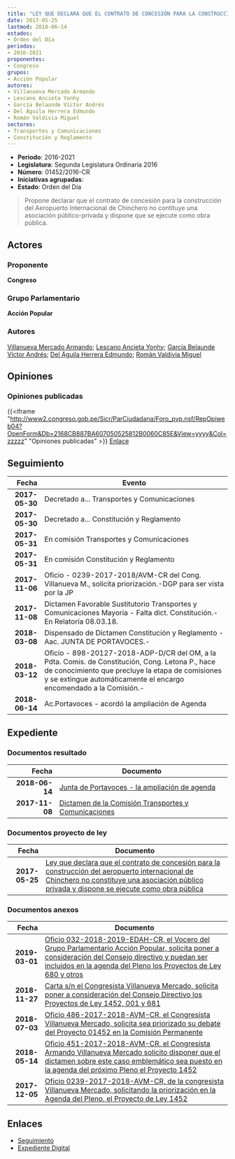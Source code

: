 ```yaml
---
title: "LEY QUE DECLARA QUE EL CONTRATO DE CONCESIÓN PARA LA CONSTRUCCIÓN DEL AEROPUERTO INTERNACIONAL DE CHINCHERO NO CONSTITUYE UNA ASOCIACIÓN PÚBLICO PRIVADA Y DISPONE SE EJECUTE COMO OBRA PÚBLICA"
date: 2017-05-25
lastmod: 2018-06-14
estados:
- Orden del Día
periodos:
- 2016-2021
proponentes:
- Congreso
grupos:
- Acción Popular
autores:
- Villanueva Mercado Armando
- Lescano Ancieta Yonhy
- García Belaunde Víctor Andrés
- Del Águila Herrera Edmundo
- Román Valdivia Miguel
sectores:
- Transportes y Comunicaciones
- Constitución y Reglamento
---
```

- **Periodo**: 2016-2021
- **Legislatura**: Segunda Legislatura Ordinaria 2016
- **Número**: 01452/2016-CR
- **Iniciativas agrupadas**: 
- **Estado**: Orden del Día

> Propone declarar que el contrato de concesión para la construcción del Aeropuerto Internacional de Chinchero no contituye una asociación público-privada y dispone que se ejecute como obra pública.


## Actores

### Proponente

**Congreso**

### Grupo Parlamentario

**Acción Popular**

### Autores

[Villanueva Mercado Armando](mailto:mailto:avillanuevam@congreso.gob.pe); [Lescano Ancieta Yonhy](mailto:mailto:ylescano@congreso.gob.pe); [García Belaunde Víctor Andrés](mailto:mailto:vgarciabelaunde@congreso.gob.pe); [Del Águila Herrera Edmundo](mailto:mailto:edelaguila@congreso.gob.pe); [Román Valdivia Miguel](mailto:mailto:mroman@congreso.gob.pe)

## Opiniones

### Opiniones publicadas

{{<iframe "http://www2.congreso.gob.pe/Sicr/ParCiudadana/Foro_pvp.nsf/RepOpiweb04?OpenForm&Db=2168CB887BA607050525812B0060C85E&View=yyyy&Col=zzzzz" "Opiniones publicadas" >}}
[Enlace](http://www2.congreso.gob.pe/Sicr/ParCiudadana/Foro_pvp.nsf/RepOpiweb04?OpenForm&Db=2168CB887BA607050525812B0060C85E&View=yyyy&Col=zzzzz)


## Seguimiento

| Fecha | Evento |
|------:|--------|
| **2017-05-30** | Decretado a... Transportes y Comunicaciones |
| **2017-05-30** | Decretado a... Constitución y Reglamento |
| **2017-05-31** | En comisión Transportes y Comunicaciones |
| **2017-05-31** | En comisión Constitución y Reglamento |
| **2017-11-06** | Oficio - 0239-2017-2018/AVM-CR del Cong. Villanueva M., solicita priorización.-DGP para ser vista por la JP |
| **2017-11-08** | Dictamen Favorable Sustitutorio Transportes y Comunicaciones Mayoria - Falta dict. Constitución.-En Relatoría 08.03.18. |
| **2018-03-08** | Dispensado de Dictamen Constitución y Reglamento - Aac. JUNTA DE PORTAVOCES.- |
| **2018-03-12** | Oficio - 898-20127-2018-ADP-D/CR del OM, a la Pdta. Comis. de Constitución, Cong. Letona P., hace de conocimiento que precluye la etapa de comisiones y se extingue automáticamente el encargo encomendado a la Comisión.- |
| **2018-06-14** | Ac.Portavoces - acordó la ampliación de Agenda |

## Expediente

### Documentos resultado

| Fecha | Documento |
|------:|-----------|
| **2018-06-14** | [Junta de Portavoces - la ampliación de agenda](http://www.leyes.congreso.gob.pe/Documentos/2016_2021/Acuerdos/Junta_Portavoces/AJP0145220180614.pdf) |
| **2017-11-08** | [Dictamen de la Comisión Transportes y Comunicaciones](http://www.leyes.congreso.gob.pe/Documentos/2016_2021/Dictamenes/Proyectos_de_Ley/01452DC23MAY20171108.PDF) |

### Documentos proyecto de ley

| Fecha | Documento |
|------:|-----------|
| **2017-05-25** | [Ley que declara que el contrato de concesión para la construcción del aeropuerto internacional de Chinchero no constituye una asociación público privada y dispone se ejecute como obra pública](http://www.leyes.congreso.gob.pe/Documentos/2016_2021/Proyectos_de_Ley_y_de_Resoluciones_Legislativas/PL0145220170525..PDF) |

### Documentos anexos

| Fecha | Documento |
|------:|-----------|
| **2019-03-01** | [Oficio 032-2018-2019-EDAH-CR, el Vocero del Grupo Parlamentario Acción Popular, solicita poner a consideración del Consejo directivo y puedan ser incluidos en la agenda del Pleno los Proyectos de Ley 680 y otros](http://www.leyes.congreso.gob.pe/Documentos/2016_2021/Oficios/Grupos_Parlamentarios/OFICIO-032-2018-2019-EDAH-CR.pdf) |
| **2018-11-27** | [Carta s/n el Congresista Villanueva Mercado, solicita poner a consideración del Consejo Directivo los Proyectos de Ley 1452, 001 y 681](http://www.leyes.congreso.gob.pe/Documentos/2016_2021/Oficios/Congresistas/CARTA-S-N-AVM-20181127.pdf) |
| **2018-07-03** | [Oficio 486-2017-2018-AVM-CR, el Congresista Villanueva Mercado, solicita sea priorizado su debate del Proyecto 01452 en la Comisión Permanente](http://www.leyes.congreso.gob.pe/Documentos/2016_2021/Oficios/Congresistas/OFICIO-486-2017-2018-AVM-CR.PDF) |
| **2018-05-14** | [Oficio 451-2017-2018-AVM-CR, el Congresista Armando Villanueva Mercado solicito disponer que el dictamen sobre este caso emblemático sea puesto en la agenda del próximo Pleno el Proyecto 1452](http://www.leyes.congreso.gob.pe/Documentos/2016_2021/Oficios/Congresistas/OFICIO-451-2017-2018-AVM-CR.pdf) |
| **2017-12-05** | [Oficio 0239-2017-2018-AVM-CR, de la congresista Villanueva Mercado, solicitando la priorización en la Agenda del Pleno, el Proyecto de Ley 1452](http://www.leyes.congreso.gob.pe/Documentos/2016_2021/Oficios/Congresistas/OFICIO-239-2017-2018-AVM-CR.PDF) |

## Enlaces

- [Seguimiento](http://www2.congreso.gob.pe/Sicr/TraDocEstProc/CLProLey2016.nsf/f7fff46988ca05b1052578e100829cc7/ce4efb45032e41c20525812b005604fb?OpenDocument)
- [Expediente Digital](http://www2.congreso.gob.pe/Sicr/TraDocEstProc/CLProLey2016.nsf/f7fff46988ca05b1052578e100829cc7/ce4efb45032e41c20525812b005604fb?OpenDocument&Click=05257FB7005EB655.eb71d0cf91d8294e05256cdf006b5706/$Body/0.1C6C)

